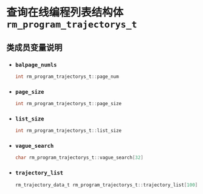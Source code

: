 # 查询在线编程列表结构体`rm_program_trajectorys_t`

## 类成员变量说明

- ### `balpage_numls`

    ```C  
    int rm_program_trajectorys_t::page_num
    ```

- ### `page_size`

    ```C  
    int rm_program_trajectorys_t::page_size
    ```

- ### `list_size`

    ```C  
    int rm_program_trajectorys_t::list_size
    ```

- ### `vague_search`

    ```C  
    char rm_program_trajectorys_t::vague_search[32]
    ```

- ### `trajectory_list`

    ```C  
    rm_trajectory_data_t rm_program_trajectorys_t::trajectory_list[100]
    ```
